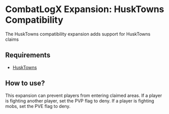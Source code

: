 # CombatLogX Expansion: HuskTowns Compatibility

The HuskTowns compatibility expansion adds support for HuskTowns claims

## Requirements

- [HuskTowns](https://github.com/WiIIiam278/HuskTowns)

## How to use?

This expansion can prevent players from entering claimed areas.
If a player is fighting another player, set the PVP flag to deny.
If a player is fighting mobs, set the PVE flag to deny.
